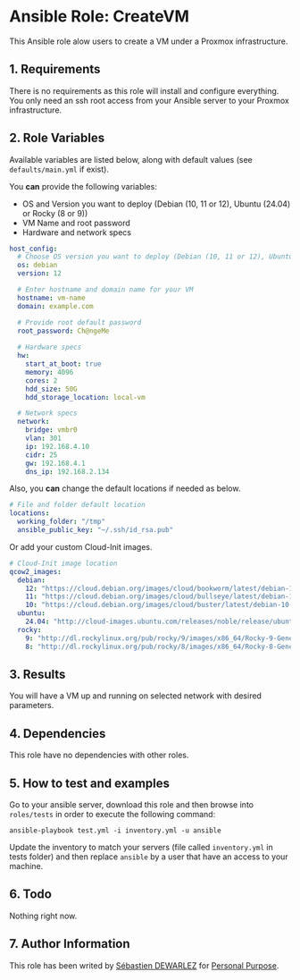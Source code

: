 # Ansible Role: CreateVM

This Ansible role alow users to create a VM under a Proxmox infrastructure.

## 1. Requirements

There is no requirements as this role will install and configure everything. You only need an ssh root access from your Ansible server to your Proxmox infrastructure.

## 2. Role Variables

Available variables are listed below, along with default values (see `defaults/main.yml` if exist).

You **can** provide the following variables:
- OS and Version you want to deploy (Debian (10, 11 or 12), Ubuntu (24.04) or Rocky (8 or 9))
- VM Name and root password
- Hardware and network specs

```yml
host_config:
  # Choose OS version you want to deploy (Debian (10, 11 or 12), Ubuntu (24.04) or Rocky (8 or 9))
  os: debian
  version: 12

  # Enter hostname and domain name for your VM
  hostname: vm-name
  domain: example.com

  # Provide root default password
  root_password: Ch@ngeMe
  
  # Hardware specs
  hw:
    start_at_boot: true
    memory: 4096
    cores: 2
    hdd_size: 50G
    hdd_storage_location: local-vm

  # Network specs
  network:
    bridge: vmbr0
    vlan: 301
    ip: 192.168.4.10
    cidr: 25
    gw: 192.168.4.1
    dns_ip: 192.168.2.134
```

Also, you **can** change the default locations if needed as below.

```yml
# File and folder default location
locations:
  working_folder: "/tmp"
  ansible_public_key: "~/.ssh/id_rsa.pub"
```

Or add your custom Cloud-Init images.
```yml
# Cloud-Init image location
qcow2_images:
  debian:
    12: "https://cloud.debian.org/images/cloud/bookworm/latest/debian-12-genericcloud-amd64.qcow2"
    11: "https://cloud.debian.org/images/cloud/bullseye/latest/debian-11-genericcloud-amd64.qcow2"
    10: "https://cloud.debian.org/images/cloud/buster/latest/debian-10-genericcloud-amd64.qcow2"
  ubuntu:
    24.04: "http://cloud-images.ubuntu.com/releases/noble/release/ubuntu-24.04-server-cloudimg-amd64.img"
  rocky:
    9: "http://dl.rockylinux.org/pub/rocky/9/images/x86_64/Rocky-9-GenericCloud-Base.latest.x86_64.qcow2"
    8: "http://dl.rockylinux.org/pub/rocky/8/images/x86_64/Rocky-8-GenericCloud-Base.latest.x86_64.qcow2"
```

## 3. Results

You will have a VM up and running on selected network with desired parameters.

## 4. Dependencies

This role have no dependencies with other roles.

## 5. How to test and examples

Go to your ansible server, download this role and then browse into `roles/tests` in order to execute the following command:

```
ansible-playbook test.yml -i inventory.yml -u ansible
```

Update the inventory to match your servers (file called `inventory.yml` in tests folder) and then replace `ansible` by a user that have an access to your machine.

## 6. Todo

Nothing right now.

## 7. Author Information

This role has been writed by [Sébastien DEWARLEZ](mailto:sebastien@dewarlez.fr) for [Personal Purpose](https://blog.dewarlez.fr).